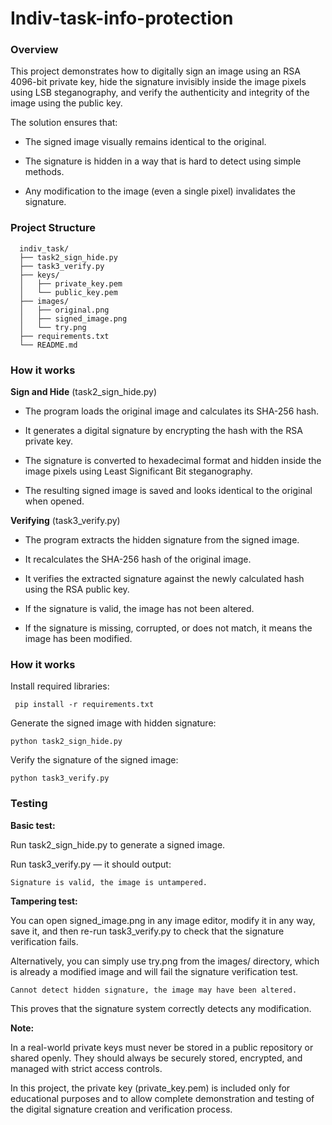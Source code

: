 # Indiv-task-info-protection

### Overview

This project demonstrates how to digitally sign an image using an RSA 4096-bit private key, hide the signature invisibly inside the image pixels using LSB steganography, and verify the authenticity and integrity of the image using the public key.

The solution ensures that:

- The signed image visually remains identical to the original.

- The signature is hidden in a way that is hard to detect using simple methods.

- Any modification to the image (even a single pixel) invalidates the signature.

### Project Structure

```plaintext
  indiv_task/
  ├── task2_sign_hide.py       
  ├── task3_verify.py          
  ├── keys/
  │   ├── private_key.pem     
  │   └── public_key.pem      
  ├── images/
  │   ├── original.png        
  │   ├── signed_image.png    
  │   └── try.png             
  ├── requirements.txt       
  └── README.md                    
```

### How it works

**Sign and Hide** (task2_sign_hide.py)

- The program loads the original image and calculates its SHA-256 hash.

- It generates a digital signature by encrypting the hash with the RSA private key.

- The signature is converted to hexadecimal format and hidden inside the image pixels using Least Significant Bit steganography.

- The resulting signed image is saved and looks identical to the original when opened.

**Verifying** (task3_verify.py)

- The program extracts the hidden signature from the signed image.

- It recalculates the SHA-256 hash of the original image.

- It verifies the extracted signature against the newly calculated hash using the RSA public key.

- If the signature is valid, the image has not been altered.

- If the signature is missing, corrupted, or does not match, it means the image has been modified.
 

### How it works

Install required libraries: 

```plaintext
 pip install -r requirements.txt                  
```

Generate the signed image with hidden signature:

```plaintext
python task2_sign_hide.py
```

Verify the signature of the signed image:

```plaintext
python task3_verify.py               
```

### Testing

**Basic test:**

Run task2_sign_hide.py to generate a signed image.

Run task3_verify.py — it should output:


```plaintext
Signature is valid, the image is untampered.               
```

**Tampering test:**

You can open signed_image.png in any image editor, modify it in any way, save it, and then re-run task3_verify.py to check that the signature verification fails.

Alternatively, you can simply use try.png from the images/ directory,
which is already a modified image and will fail the signature verification test.

```plaintext
Cannot detect hidden signature, the image may have been altered.
```

This proves that the signature system correctly detects any modification.

**Note:**

In a real-world private keys must never be stored in a public repository or shared openly.
They should always be securely stored, encrypted, and managed with strict access controls.

In this project, the private key (private_key.pem) is included only for educational purposes and to allow complete demonstration and testing of the digital signature creation and verification process.
